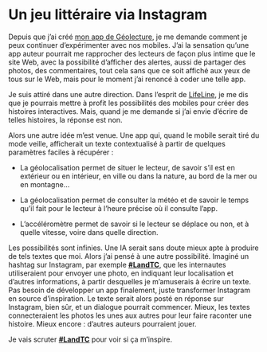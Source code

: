# Un jeu littéraire via Instagram

Depuis que j’ai créé [mon app de Géolecture](https://tcrouzet.com/geolecture/), je me demande comment je peux continuer d’expérimenter avec nos mobiles. J’ai la sensation qu’une app auteur pourrait me rapprocher des lecteurs de façon plus intime que le site Web, avec la possibilité d’afficher des alertes, aussi de partager des photos, des commentaires, tout cela sans que ce soit affiché aux yeux de tous sur le Web, mais pour le moment j’ai renoncé à coder une telle app.<span id="more-49531"></span>

Je suis attiré dans une autre direction. Dans l’esprit de [LifeLine](https://itunes.apple.com/us/app/lifeline/id982354972?mt=8), je me dis que je pourrais mettre à profit les possibilités des mobiles pour créer des histoires interactives. Mais, quand je me demande si j’ai envie d’écrire de telles histoires, la réponse est non.

Alors une autre idée m’est venue. Une app qui, quand le mobile serait tiré du mode veille, afficherait un texte contextualisé à partir de quelques paramètres faciles à récupérer :

- La géolocalisation permet de situer le lecteur, de savoir s’il est en extérieur ou en intérieur, en ville ou dans la nature, au bord de la mer ou en montagne…

- La géolocalisation permet de consulter la météo et de savoir le temps qu’il fait pour le lecteur à l’heure précise où il consulte l’app.

- L’accéléromètre permet de savoir si le lecteur se déplace ou non, et à quelle vitesse, voire dans quelle direction.

Les possibilités sont infinies. Une IA serait sans doute mieux apte à produire de tels textes que moi. Alors j’ai pensé à une autre possibilité. Imaginé un hashtag sur Instagram, par exemple [**\#LandTC**](https://www.instagram.com/explore/tags/LandTC/), que les internautes utiliseraient pour envoyer une photo, en indiquant leur localisation et d’autres informations, à partir desquelles je m’amuserais à écrire un texte. Pas besoin de développer un app finalement, juste transformer Instagram en source d’inspiration. Le texte serait alors posté en réponse sur Instagram, bien sûr, et un dialogue pourrait commencer. Mieux, les textes connecteraient les photos les unes aux autres pour leur faire raconter une histoire. Mieux encore : d’autres auteurs pourraient jouer.

Je vais scruter [**\#LandTC**](https://www.instagram.com/explore/tags/LandTC/) pour voir si ça m’inspire.